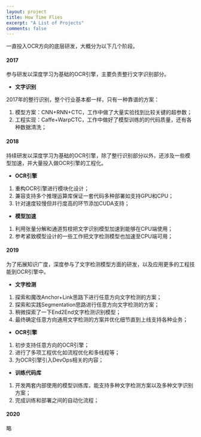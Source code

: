 ```yaml
---
layout: project
title: How Time Flies
excerpt: "A List of Projects"
comments: false
---
```


一直投入OCR方向的底层研发，大概分为以下几个阶段。

#### 2017

参与研发以深度学习为基础的OCR引擎，主要负责整行文字识别部分。

+ **文字识别**

2017年的整行识别，整个行业基本都一样，只有一种靠谱的方案：

1. 模型方案：CNN+RNN+CTC，工作中做了大量实验找到比较关键的超参数；
2. 工程实现：Caffe+WarpCTC，工作中做好了模型训练的的代码质量，还有各种数据清洗；

#### 2018

持续研发以深度学习为基础的OCR引擎，除了整行识别部分以外，还涉及一些模型加速，并大量投入做OCR引擎的工程化。

+ **OCR引擎**

1. 重构OCR引擎进行模块化设计；
2. 兼容支持多个推理运算库保证一套代码多种部署如支持GPU和CPU；
3. 针对速度较慢但并行度高的环节添加CUDA支持；

+ **模型加速**

1. 利用张量分解和通道剪枝把文字识别模型加速到能够在CPU端使用；
2. 参考紧致模型设计的一些工作把文字检测模型也加速至CPU端可用；

#### 2019

为了拓展知识广度，深度参与了文字检测模型方面的研发，以及应用更多的工程技能到OCR引擎中。

+ **文字检测**

1. 探索和魔改Anchor+Link思路下进行任意方向文字检测的方案；
2. 探索和实践Segmentation思路进行任意方向文字检测的方案；
3. 稍微探索了一下End2End文字检测识别模型；
4. 最终确定任意方向通用文字检测的方案并优化细节直到上线支持各种业务；

+ **OCR引擎**

1. 初步支持任意方向的OCR引擎；
2. 进行了多项工程优化如流程优化和多线程等；
3. 为OCR引擎引入DevOps相关的内容；

+ **训练代码库**

1. 开发两套内部使用的模型训练库，能支持多种文字检测方案以及多种文字识别方案；
2. 完成训练和部署之间的自动化流程；

#### 2020

略
